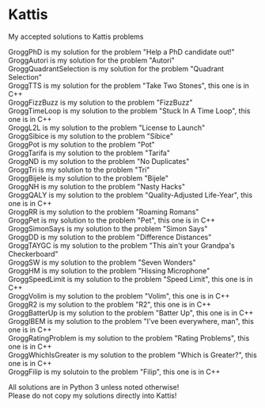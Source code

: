 # Kattis

My accepted solutions to Kattis problems <br/>

GroggPhD is my solution for the problem "Help a PhD candidate out!" <br/>
GroggAutori is my solution for the problem "Autori" <br/>
GroggQuadrantSelection is my solution for the problem "Quadrant Selection" <br/>
GroggTTS is my solution for the problem "Take Two Stones", this one is in C++ <br/>
GroggFizzBuzz is my solution to the problem "FizzBuzz" <br/>
GroggTimeLoop is my solution to the problem "Stuck In A Time Loop", this one is in C++ <br/>
GroggL2L is my solution to the problem "License to Launch" <br/>
GroggSibice is my solution to the problem "Sibice" <br/>
GroggPot is my solution to the problem "Pot" <br/>
GroggTarifa is my solution to the problem "Tarifa" <br/>
GroggND is my solution to the problem "No Duplicates" <br/>
GroggTri is my solution to the problem "Tri" <br/>
GroggBijele is my solution to the problem "Bijele" <br/>
GroggNH is my solution to the problem "Nasty Hacks" <br/>
GroggQALY is my solution to the problem "Quality-Adjusted Life-Year", this one is in C++ <br/>
GroggRR is my solution to the problem "Roaming Romans" <br/>
GroggPet is my solution to the problem "Pet", this one is in C++ <br/>
GroggSimonSays is my solution to the problem "Simon Says" <br/>
GroggDD is my solution to the problem "Difference Distances" <br/>
GroggTAYGC is my solution to the problem "This ain't your Grandpa's Checkerboard" <br/>
GroggSW is my solution to the problem "Seven Wonders" <br/>
GroggHM is my solution to the problem "Hissing Microphone" <br/>
GroggSpeedLimit is my solution to the problem "Speed Limit", this one is in C++ <br/>
GroggVolim is my solution to the problem "Volim", this one is in C++ <br/>
GroggR2 is my solution to the problem "R2", this one is in C++ <br/>
GroggBatterUp is my solution to the problem "Batter Up", this one is in C++ <br/>
GroggIBEM is my solution to the problem "I've been everywhere, man", this one is in C++ <br/>
GroggRatingProblem is my solution to the problem "Rating Problems", this one is in C++ <br/>
GroggWhichIsGreater is my solution to the problem "Which is Greater?", this one is in C++ <br/> 
GroggFilip is my solutoin to the problem "Filip", this one is in C++ <br/>

All solutions are in Python 3 unless noted otherwise! <br/>
Please do not copy my solutions directly into Kattis! <br/>
